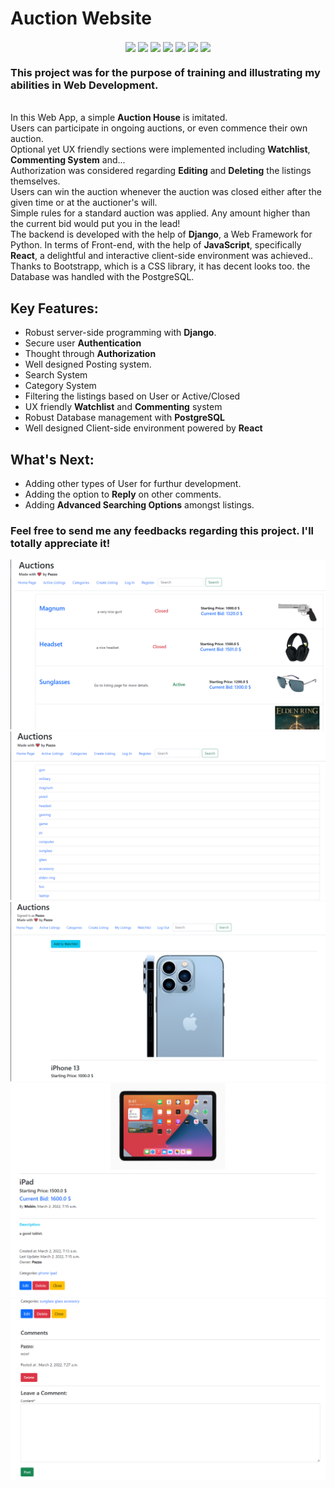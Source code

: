 # Auction Website
<p align="center">
<img align=center src="https://img.shields.io/badge/Python-informational?style=flat&logo=Python&logoColor=3776AB&color=292A2D" />
<img align=center src="https://img.shields.io/badge/Django-informational?style=flat&logo=Django&logoColor=044a16&color=292A2D" />
<img align=center src="https://img.shields.io/badge/HTML-informational?style=flat&logo=HTML5&logoColor=E34F26&color=292A2D" />
<img align=center src="https://img.shields.io/badge/CSS-informational?style=flat&logo=CSS3&logoColor=1572B6&color=292A2D" />
<img align=center src="https://img.shields.io/badge/Javascript-informational?style=flat&logo=Javascript&logoColor=F7DF1E&color=292A2D" />
<img align=center src="https://img.shields.io/badge/PostgreSQL-informational?style=flat&logo=PostgreSQL&logoColor=4169E1&color=292A2D" />
<img align=center src="https://img.shields.io/badge/React-informational?style=flat&logo=React&logoColor=61DAFB&color=292A2D" />
<br/>
</p>
<p> <h3>This project was for the purpose of training and illustrating my abilities in <b>Web Development</b>.</h3> <br/>
  In this Web App, a simple <b>Auction House</b> is imitated.<br/>
  Users can participate in ongoing auctions, or even commence their own auction.<br/>
  Optional yet UX friendly sections were implemented including <b>Watchlist</b>, <b>Commenting System</b> and...<br/>
  Authorization was considered regarding <b>Editing</b> and <b>Deleting</b> the listings themselves.<br/>
  Users can win the auction whenever the auction was closed either after the given time or at the auctioner's will.<br/> 
  Simple rules for a standard auction was applied. Any amount higher than the current bid would put you in the lead!<br/>
  The backend is developed with the help of <b>Django</b>, a Web Framework for Python. In terms of Front-end, with the help of <b>JavaScript</b>, specifically <b>React</b>, a delightful and interactive client-side environment was achieved.. Thanks to Bootstrapp, which is a CSS library, it has decent looks too.  the Database was handled with the PostgreSQL.
  
</p>

## Key Features:
- Robust server-side programming with <b>Django</b>. 
- Secure user <b>Authentication</b>
- Thought through <b>Authorization</b>
- Well designed Posting system.
- Search System
- Category System
- Filtering the listings based on User or Active/Closed
- UX friendly <b>Watchlist</b> and <b>Commenting</b> system
- Robust Database management with <b>PostgreSQL</b>
- Well designed Client-side environment powered by <b>React</b>

## What's Next:
- Adding other types of User for furthur development.
- Adding the option to <b>Reply</b> on other comments.
- Adding <b>Advanced Searching Options</b> amongst listings.

### Feel free to send me any feedbacks regarding this project. I'll totally appreciate it!
![Sample Email](https://github.com/homayoonalimohammadi/Commerce/blob/main/media/Screenshot%20(355).png?raw=true)
![Sample Email](https://github.com/homayoonalimohammadi/Commerce/blob/main/media/Screenshot%20(356).png?raw=true)
![Sample Email](https://github.com/homayoonalimohammadi/Commerce/blob/main/media/Screenshot%20(357).png?raw=true)
![Sample Email](https://github.com/homayoonalimohammadi/Commerce/blob/main/media/Screenshot%20(358).png?raw=true)
![Sample Email](https://github.com/homayoonalimohammadi/Commerce/blob/main/media/Screenshot%20(359).png?raw=true)

